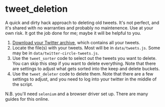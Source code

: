 # tweet_deletion
A quick and dirty hack approach to deleting old tweets. It's not perfect, and it's shared with no warranties and probably no maintenence. Use at your own risk. It got the job done for me; maybe it will be helpful to you.

1. [Download your Twitter archive](https://twitter.com/settings/download_your_data), which contains all your tweets.
1. Locate the file(s) with your tweets. Most will be in `data/tweets.js`. Some may be in `data/twitter-circle-tweets.js`.
1. Use the `tweet_sorter` code to select out the tweets you want to delete. You can skip this step if you want to delete everything. Note that there are settings to adjust what gets sorted into the keep and delete buckets. 
1. Use the `tweet_deleter` code to delete them. Note that there are a few settings to adjust, and you need to log into your twitter in the middle of the script.

N.B. you'll need `selenium` and a browser driver set up. There are many guides for this online.

